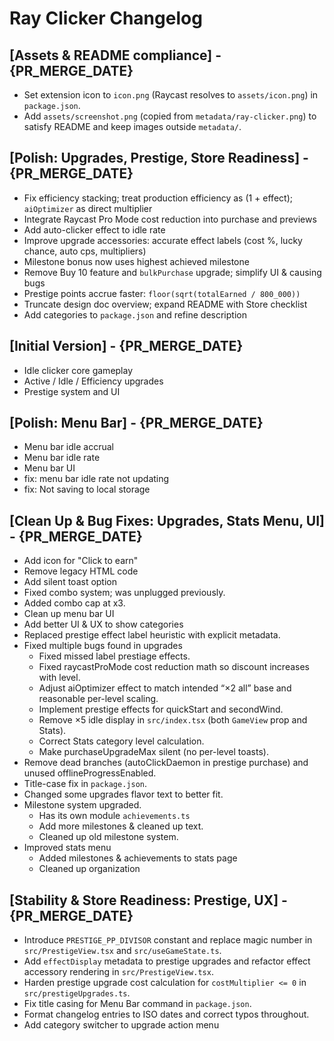 # Ray Clicker Changelog

## [Assets & README compliance] - {PR_MERGE_DATE}

- Set extension icon to `icon.png` (Raycast resolves to `assets/icon.png`) in `package.json`.
- Add `assets/screenshot.png` (copied from `metadata/ray-clicker.png`) to satisfy README and keep images outside `metadata/`.

## [Polish: Upgrades, Prestige, Store Readiness] - {PR_MERGE_DATE}

- Fix efficiency stacking; treat production efficiency as (1 + effect); `aiOptimizer` as direct multiplier
- Integrate Raycast Pro Mode cost reduction into purchase and previews
- Add auto-clicker effect to idle rate
- Improve upgrade accessories: accurate effect labels (cost %, lucky chance, auto cps, multipliers)
- Milestone bonus now uses highest achieved milestone
- Remove Buy 10 feature and `bulkPurchase` upgrade; simplify UI & causing bugs
- Prestige points accrue faster: `floor(sqrt(totalEarned / 800_000))`
- Truncate design doc overview; expand README with Store checklist
- Add categories to `package.json` and refine description

## [Initial Version] - {PR_MERGE_DATE}

- Idle clicker core gameplay
- Active / Idle / Efficiency upgrades
- Prestige system and UI

## [Polish: Menu Bar] - {PR_MERGE_DATE}

- Menu bar idle accrual
- Menu bar idle rate
- Menu bar UI
- fix: menu bar idle rate not updating
- fix: Not saving to local storage

## [Clean Up & Bug Fixes: Upgrades, Stats Menu, UI] - {PR_MERGE_DATE}

- Add icon for "Click to earn"
- Remove legacy HTML code
- Add silent toast option
- Fixed combo system; was unplugged previously.
- Added combo cap at x3.
- Clean up menu bar UI
- Add better UI & UX to show categories
- Replaced prestige effect label heuristic with explicit metadata.
- Fixed multiple bugs found in upgrades
    - Fixed missed label prestiage effects.
    - Fixed raycastProMode cost reduction math so discount increases with level.
    - Adjust aiOptimizer effect to match intended “×2 all” base and reasonable per-level scaling.
    - Implement prestige effects for quickStart and secondWind.
    - Remove ×5 idle display in `src/index.tsx` (both `GameView` prop and Stats).
    - Correct Stats category level calculation.
    - Make purchaseUpgradeMax silent (no per-level toasts).
- Remove dead branches (autoClickDaemon in prestige purchase) and unused offlineProgressEnabled.
- Title-case fix in `package.json`.
- Changed some upgrades flavor text to better fit.
- Milestone system upgraded.
    - Has its own module `achievements.ts`
    - Add more milestones & cleaned up text.
    - Cleaned up old milestone system.
- Improved stats menu
    - Added milestones & achievements to stats page
    - Cleaned up organization

## [Stability & Store Readiness: Prestige, UX] - {PR_MERGE_DATE}

- Introduce `PRESTIGE_PP_DIVISOR` constant and replace magic number in `src/PrestigeView.tsx` and `src/useGameState.ts`.
- Add `effectDisplay` metadata to prestige upgrades and refactor effect accessory rendering in `src/PrestigeView.tsx`.
- Harden prestige upgrade cost calculation for `costMultiplier <= 0` in `src/prestigeUpgrades.ts`.
- Fix title casing for Menu Bar command in `package.json`.
- Format changelog entries to ISO dates and correct typos throughout.
- Add category switcher to upgrade action menu